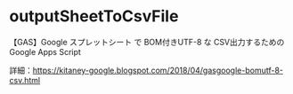 # outputSheetToCsvFile
【GAS】Google スプレットシート で BOM付きUTF-8 な CSV出力するための Google Apps Script

詳細：https://kitaney-google.blogspot.com/2018/04/gasgoogle-bomutf-8-csv.html